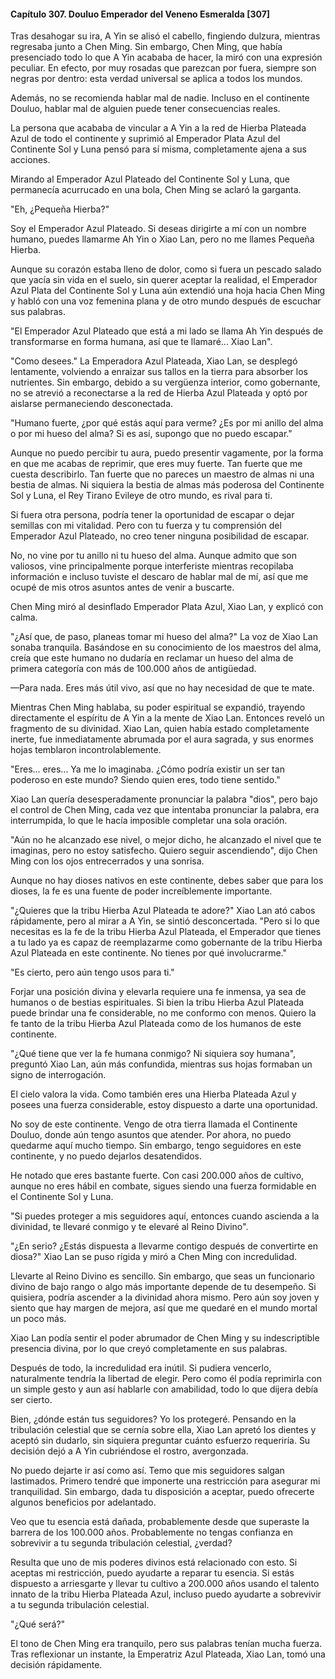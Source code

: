 
#### Capítulo 307. Douluo Emperador del Veneno Esmeralda [307]


Tras desahogar su ira, A Yin se alisó el cabello, fingiendo dulzura, mientras regresaba junto a Chen Ming. Sin embargo, Chen Ming, que había presenciado todo lo que A Yin acababa de hacer, la miró con una expresión peculiar. En efecto, por muy rosadas que parezcan por fuera, siempre son negras por dentro: esta verdad universal se aplica a todos los mundos.

Además, no se recomienda hablar mal de nadie. Incluso en el continente Douluo, hablar mal de alguien puede tener consecuencias reales.

La persona que acababa de vincular a A Yin a la red de Hierba Plateada Azul de todo el continente y suprimió al Emperador Plata Azul del Continente Sol y Luna pensó para sí misma, completamente ajena a sus acciones.

Mirando al Emperador Azul Plateado del Continente Sol y Luna, que permanecía acurrucado en una bola, Chen Ming se aclaró la garganta.

"Eh, ¿Pequeña Hierba?"

Soy el Emperador Azul Plateado. Si deseas dirigirte a mí con un nombre humano, puedes llamarme Ah Yin o Xiao Lan, pero no me llames Pequeña Hierba.

Aunque su corazón estaba lleno de dolor, como si fuera un pescado salado que yacía sin vida en el suelo, sin querer aceptar la realidad, el Emperador Azul Plata del Continente Sol y Luna aún extendió una hoja hacia Chen Ming y habló con una voz femenina plana y de otro mundo después de escuchar sus palabras.

"El Emperador Azul Plateado que está a mi lado se llama Ah Yin después de transformarse en forma humana, así que te llamaré... Xiao Lan".

"Como desees." La Emperadora Azul Plateada, Xiao Lan, se desplegó lentamente, volviendo a enraizar sus tallos en la tierra para absorber los nutrientes. Sin embargo, debido a su vergüenza interior, como gobernante, no se atrevió a reconectarse a la red de Hierba Azul Plateada y optó por aislarse permaneciendo desconectada.

"Humano fuerte, ¿por qué estás aquí para verme? ¿Es por mi anillo del alma o por mi hueso del alma? Si es así, supongo que no puedo escapar."

Aunque no puedo percibir tu aura, puedo presentir vagamente, por la forma en que me acabas de reprimir, que eres muy fuerte. Tan fuerte que me cuesta describirlo. Tan fuerte que no pareces un maestro de almas ni una bestia de almas. Ni siquiera la bestia de almas más poderosa del Continente Sol y Luna, el Rey Tirano Evileye de otro mundo, es rival para ti.

Si fuera otra persona, podría tener la oportunidad de escapar o dejar semillas con mi vitalidad. Pero con tu fuerza y tu comprensión del Emperador Azul Plateado, no creo tener ninguna posibilidad de escapar.

No, no vine por tu anillo ni tu hueso del alma. Aunque admito que son valiosos, vine principalmente porque interferiste mientras recopilaba información e incluso tuviste el descaro de hablar mal de mí, así que me ocupé de mis otros asuntos antes de venir a buscarte.

Chen Ming miró al desinflado Emperador Plata Azul, Xiao Lan, y explicó con calma.

"¿Así que, de paso, planeas tomar mi hueso del alma?" La voz de Xiao Lan sonaba tranquila. Basándose en su conocimiento de los maestros del alma, creía que este humano no dudaría en reclamar un hueso del alma de primera categoría con más de 100.000 años de antigüedad.

—Para nada. Eres más útil vivo, así que no hay necesidad de que te mate.

Mientras Chen Ming hablaba, su poder espiritual se expandió, trayendo directamente el espíritu de A Yin a la mente de Xiao Lan. Entonces reveló un fragmento de su divinidad. Xiao Lan, quien había estado completamente inerte, fue inmediatamente abrumada por el aura sagrada, y sus enormes hojas temblaron incontrolablemente.

"Eres... eres... Ya me lo imaginaba. ¿Cómo podría existir un ser tan poderoso en este mundo? Siendo quien eres, todo tiene sentido."

Xiao Lan quería desesperadamente pronunciar la palabra "dios", pero bajo el control de Chen Ming, cada vez que intentaba pronunciar la palabra, era interrumpida, lo que le hacía imposible completar una sola oración.

"Aún no he alcanzado ese nivel, o mejor dicho, he alcanzado el nivel que te imaginas, pero no estoy satisfecho. Quiero seguir ascendiendo", dijo Chen Ming con los ojos entrecerrados y una sonrisa.

Aunque no hay dioses nativos en este continente, debes saber que para los dioses, la fe es una fuente de poder increíblemente importante.

"¿Quieres que la tribu Hierba Azul Plateada te adore?" Xiao Lan ató cabos rápidamente, pero al mirar a A Yin, se sintió desconcertada. "Pero si lo que necesitas es la fe de la tribu Hierba Azul Plateada, el Emperador que tienes a tu lado ya es capaz de reemplazarme como gobernante de la tribu Hierba Azul Plateada en este continente. No tienes por qué involucrarme."

"Es cierto, pero aún tengo usos para ti."

Forjar una posición divina y elevarla requiere una fe inmensa, ya sea de humanos o de bestias espirituales. Si bien la tribu Hierba Azul Plateada puede brindar una fe considerable, no me conformo con menos. Quiero la fe tanto de la tribu Hierba Azul Plateada como de los humanos de este continente.

"¿Qué tiene que ver la fe humana conmigo? Ni siquiera soy humana", preguntó Xiao Lan, aún más confundida, mientras sus hojas formaban un signo de interrogación.

El cielo valora la vida. Como también eres una Hierba Plateada Azul y posees una fuerza considerable, estoy dispuesto a darte una oportunidad.

No soy de este continente. Vengo de otra tierra llamada el Continente Douluo, donde aún tengo asuntos que atender. Por ahora, no puedo quedarme aquí mucho tiempo. Sin embargo, tengo seguidores en este continente, y no puedo dejarlos desatendidos.

He notado que eres bastante fuerte. Con casi 200.000 años de cultivo, aunque no eres hábil en combate, sigues siendo una fuerza formidable en el Continente Sol y Luna.

"Si puedes proteger a mis seguidores aquí, entonces cuando ascienda a la divinidad, te llevaré conmigo y te elevaré al Reino Divino".

"¿En serio? ¿Estás dispuesta a llevarme contigo después de convertirte en diosa?" Xiao Lan se puso rígida y miró a Chen Ming con incredulidad.

Llevarte al Reino Divino es sencillo. Sin embargo, que seas un funcionario divino de bajo rango o algo más importante depende de tu desempeño. Si quisiera, podría ascender a la divinidad ahora mismo. Pero aún soy joven y siento que hay margen de mejora, así que me quedaré en el mundo mortal un poco más.

Xiao Lan podía sentir el poder abrumador de Chen Ming y su indescriptible presencia divina, por lo que creyó completamente en sus palabras.

Después de todo, la incredulidad era inútil. Si pudiera vencerlo, naturalmente tendría la libertad de elegir. Pero como él podía reprimirla con un simple gesto y aun así hablarle con amabilidad, todo lo que dijera debía ser cierto.

Bien, ¿dónde están tus seguidores? Yo los protegeré. Pensando en la tribulación celestial que se cernía sobre ella, Xiao Lan apretó los dientes y aceptó sin dudarlo, sin siquiera preguntar cuánto esfuerzo requeriría. Su decisión dejó a A Yin cubriéndose el rostro, avergonzada.

No puedo dejarte ir así como así. Temo que mis seguidores salgan lastimados. Primero tendré que imponerte una restricción para asegurar mi tranquilidad. Sin embargo, dada tu disposición a aceptar, puedo ofrecerte algunos beneficios por adelantado.

Veo que tu esencia está dañada, probablemente desde que superaste la barrera de los 100.000 años. Probablemente no tengas confianza en sobrevivir a tu segunda tribulación celestial, ¿verdad?

Resulta que uno de mis poderes divinos está relacionado con esto. Si aceptas mi restricción, puedo ayudarte a reparar tu esencia. Si estás dispuesto a arriesgarte y llevar tu cultivo a 200.000 años usando el talento innato de la tribu Hierba Plateada Azul, incluso puedo ayudarte a sobrevivir a tu segunda tribulación celestial.

"¿Qué será?"

El tono de Chen Ming era tranquilo, pero sus palabras tenían mucha fuerza. Tras reflexionar un instante, la Emperatriz Azul Plateada, Xiao Lan, tomó una decisión rápidamente.